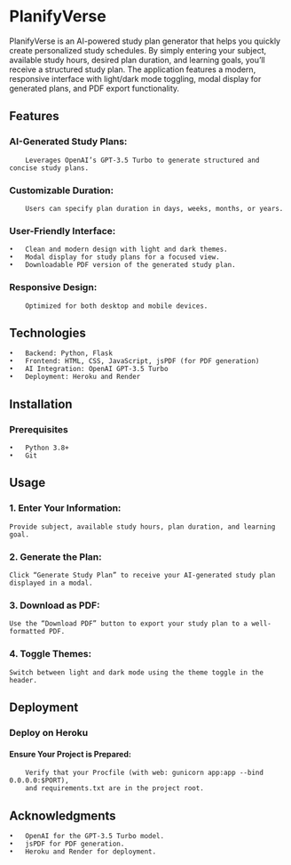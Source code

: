# PlanifyVerse

PlanifyVerse is an AI-powered study plan generator that helps you quickly create personalized study schedules. By simply entering your subject, available study hours, desired plan duration, and learning goals, you’ll receive a structured study plan. The application features a modern, responsive interface with light/dark mode toggling, modal display for generated plans, and PDF export functionality.

## Features
###     AI-Generated Study Plans:
        Leverages OpenAI’s GPT-3.5 Turbo to generate structured and concise study plans.

###	    Customizable Duration:
        Users can specify plan duration in days, weeks, months, or years.

###     User-Friendly Interface:
	•	Clean and modern design with light and dark themes.
	•	Modal display for study plans for a focused view.
	•	Downloadable PDF version of the generated study plan.

###     Responsive Design:
        Optimized for both desktop and mobile devices.

## Technologies
	•	Backend: Python, Flask
	•	Frontend: HTML, CSS, JavaScript, jsPDF (for PDF generation)
	•	AI Integration: OpenAI GPT-3.5 Turbo
	•	Deployment: Heroku and Render

## Installation
###     Prerequisites
	•	Python 3.8+
	•	Git

## Usage
###	1.	Enter Your Information:
	Provide subject, available study hours, plan duration, and learning goal.
###	2.	Generate the Plan:
    Click “Generate Study Plan” to receive your AI-generated study plan displayed in a modal.
###	3.	Download as PDF:
    Use the “Download PDF” button to export your study plan to a well-formatted PDF.
###	4.	Toggle Themes:
   	Switch between light and dark mode using the theme toggle in the header.

## Deployment
###     Deploy on Heroku
####	Ensure Your Project is Prepared:
		Verify that your Procfile (with web: gunicorn app:app --bind 0.0.0.0:$PORT), 
    	and requirements.txt are in the project root.

## Acknowledgments
	•	OpenAI for the GPT-3.5 Turbo model.
	•	jsPDF for PDF generation.
	•	Heroku and Render for deployment.
